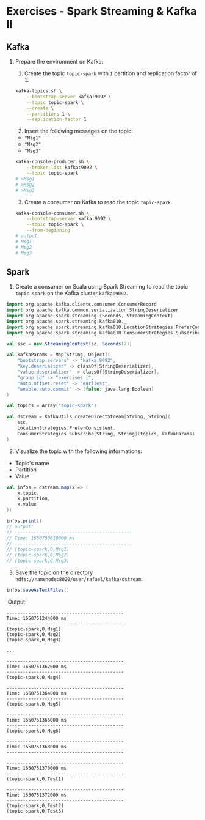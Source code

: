 # Exercises - Spark Streaming & Kafka II

## Kafka

1. Prepare the environment on Kafka:

    1. Create the topic `topic-spark` with `1` partition and replication factor of `1`.

    ```bash
    kafka-topics.sh \
        --bootstrap-server kafka:9092 \
        --topic topic-spark \
        --create \
        --partitions 1 \
        --replication-factor 1
    ```

    2. Insert the following messages on the topic:

    - `"Msg1"`
    - `"Msg2"`
    - `"Msg3"`

    ```bash
    kafka-console-producer.sh \
        --broker-list kafka:9092 \
        --topic topic-spark
    # >Msg1
    # >Msg2
    # >Msg3
    ```

    3. Create a consumer on Kafka to read the topic `topic-spark`.

    ```bash
    kafka-console-consumer.sh \
        --bootstrap-server kafka:9092 \
        --topic topic-spark \
        --from-beginning
    # output:
    # Msg1
    # Msg2
    # Msg3
    ```
    
## Spark

1. Create a consumer on Scala using Spark Streaming to read the topic `topic-spark` on the Kafka cluster `kafka:9092`.

```scala
import org.apache.kafka.clients.consumer.ConsumerRecord
import org.apache.kafka.common.serialization.StringDeserializer
import org.apache.spark.streaming.{Seconds, StreamingContext}
import org.apache.spark.streaming.kafka010._
import org.apache.spark.streaming.kafka010.LocationStrategies.PreferConsistent
import org.apache.spark.streaming.kafka010.ConsumerStrategies.Subscribe

val ssc = new StreamingContext(sc, Seconds(2))

val kafkaParams = Map[String, Object](
    "bootstrap.servers" -> "kafka:9092",
    "key.deserializer" -> classOf[StringDeserializer],
    "value.deserializer" -> classOf[StringDeserializer],
    "group.id" -> "exercises_i",
    "auto.offset.reset" -> "earliest",
    "enable.auto.commit" -> (false: java.lang.Boolean)
)

val topics = Array("topic-spark")

val dstream = KafkaUtils.createDirectStream[String, String](
    ssc,
    LocationStrategies.PreferConsistent,
    ConsumerStrategies.Subscribe[String, String](topics, kafkaParams)
)
```

2. Visualize the topic with the following informations:

- Topic's name
- Partition
- Value

```scala
val infos = dstream.map(x => (
    x.topic,
    x.partition,
    x.value
))

infos.print()
// output:
// -------------------------------------------                                     
// Time: 1650750610000 ms
// -------------------------------------------
// (topic-spark,0,Msg1)
// (topic-spark,0,Msg2)
// (topic-spark,0,Msg3)
```

3. Save the topic on the directory `hdfs://namenode:8020/user/rafael/kafka/dstream`.

```scala
infos.saveAsTextFiles()
```

​	Output:

```
-------------------------------------------
Time: 1650751244000 ms
-------------------------------------------
(topic-spark,0,Msg1)
(topic-spark,0,Msg2)
(topic-spark,0,Msg3)

...

-------------------------------------------
Time: 1650751362000 ms
-------------------------------------------
(topic-spark,0,Msg4)

-------------------------------------------
Time: 1650751364000 ms
-------------------------------------------
(topic-spark,0,Msg5)

-------------------------------------------
Time: 1650751366000 ms
-------------------------------------------
(topic-spark,0,Msg6)

-------------------------------------------
Time: 1650751368000 ms
-------------------------------------------

-------------------------------------------
Time: 1650751370000 ms
-------------------------------------------
(topic-spark,0,Test1)

-------------------------------------------
Time: 1650751372000 ms
-------------------------------------------
(topic-spark,0,Test2)
(topic-spark,0,Test3)
```
